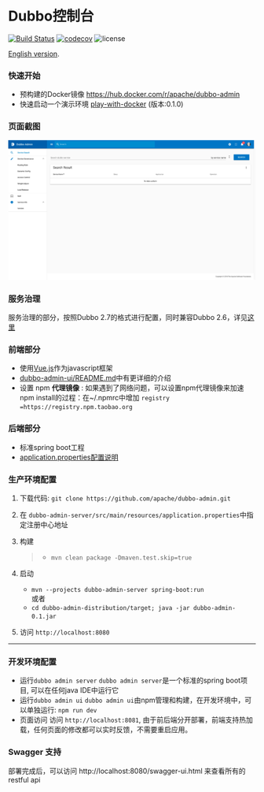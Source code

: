 # Dubbo控制台

[![Build Status](https://travis-ci.org/apache/dubbo-admin.svg?branch=develop)](https://travis-ci.org/apache/dubbo-admin)
[![codecov](https://codecov.io/gh/apache/dubbo-admin/branch/develop/graph/badge.svg)](https://codecov.io/gh/apache/dubbo-admin/branches/develop)
![license](https://img.shields.io/github/license/apache/dubbo-admin.svg)

[English version](README.md).
### 快速开始

* 预构建的Docker镜像 https://hub.docker.com/r/apache/dubbo-admin
* 快速启动一个演示环境 [play-with-docker](https://labs.play-with-docker.com/?stack=https://raw.githubusercontent.com/apache/dubbo-admin/develop/docker/stack.yml#) (版本:0.1.0)

### 页面截图

![index](https://raw.githubusercontent.com/apache/dubbo-admin/develop/doc/images/index.png)

### 服务治理  
服务治理的部分，按照Dubbo 2.7的格式进行配置，同时兼容Dubbo 2.6，详见[这里](https://github.com/apache/dubbo-admin/wiki/%E6%9C%8D%E5%8A%A1%E6%B2%BB%E7%90%86%E5%85%BC%E5%AE%B9%E6%80%A7%E8%AF%B4%E6%98%8E)
### 前端部分

- 使用[Vue.js](https://vuejs.org)作为javascript框架
- [dubbo-admin-ui/README.md](dubbo-admin-ui/README.md)中有更详细的介绍
- 设置 npm **代理镜像** : 如果遇到了网络问题，可以设置npm代理镜像来加速npm install的过程：在~/.npmrc中增加 `registry =https://registry.npm.taobao.org`

### 后端部分

* 标准spring boot工程
* [application.properties配置说明](https://github.com/apache/dubbo-admin/wiki/Dubbo-Admin%E9%85%8D%E7%BD%AE%E8%AF%B4%E6%98%8E)  


### 生产环境配置

1. 下载代码: `git clone https://github.com/apache/dubbo-admin.git`
2. 在 `dubbo-admin-server/src/main/resources/application.properties`中指定注册中心地址
3. 构建

    > - `mvn clean package -Dmaven.test.skip=true`  
4. 启动 
   * `mvn --projects dubbo-admin-server spring-boot:run`   
   或者   
   * `cd dubbo-admin-distribution/target; java -jar dubbo-admin-0.1.jar`
5. 访问 `http://localhost:8080`
---

### 开发环境配置
* 运行`dubbo admin server`
   `dubbo admin server`是一个标准的spring boot项目, 可以在任何java IDE中运行它
* 运行`dubbo admin ui`
  `dubbo admin ui`由npm管理和构建，在开发环境中，可以单独运行: `npm run dev`
* 页面访问
  访问 `http://localhost:8081`, 由于前后端分开部署，前端支持热加载，任何页面的修改都可以实时反馈，不需要重启应用。

### Swagger 支持

部署完成后，可以访问 http://localhost:8080/swagger-ui.html 来查看所有的restful api
